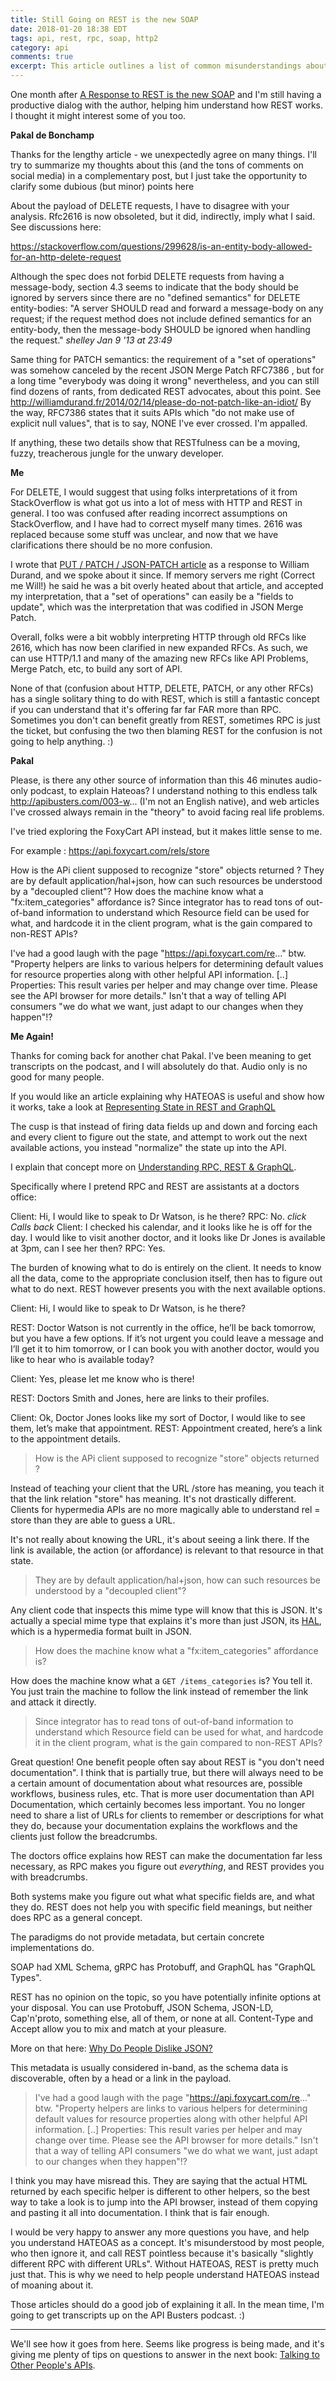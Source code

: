 ```yaml
---
title: Still Going on REST is the new SOAP
date: 2018-01-20 18:38 EDT
tags: api, rest, rpc, soap, http2
category: api
comments: true
excerpt: This article outlines a list of common misunderstandings about REST, so I thought it would be a nice opportunity to set the record straight on a bunch of them. The article is really just 100% misunderstandings, so lets learn some stuff!
---
```


One month after [A Response to REST is the new SOAP](https://philsturgeon.uk/api/2017/12/18/rest-confusion-explained/) and I'm still having a productive dialog with the author, helping him understand how REST works. I thought it might interest some of you too.

**Pakal de Bonchamp**

Thanks for the lengthy article - we unexpectedly agree on many things. I'll try to summarize my thoughts about this (and the tons of comments on social media) in a complementary post, but I just take the opportunity to clarify some dubious (but minor) points here

About the payload of DELETE requests, I have to disagree with your analysis. Rfc2616 is now obsoleted, but it did, indirectly, imply what I said. See discussions here:

<https://stackoverflow.com/questions/299628/is-an-entity-body-allowed-for-an-http-delete-request>

Although the spec does not forbid DELETE requests from having a message-body, section 4.3 seems to indicate that the body should be ignored by servers since there are no "defined semantics" for DELETE entity-bodies:
"A server SHOULD read and forward a message-body on any request; if the request method does not include defined semantics for an entity-body, then the message-body SHOULD be ignored when handling the request."
*shelley Jan 9 '13 at 23:49*

Same thing for PATCH semantics: the requirement of a "set of operations" was somehow canceled by the recent JSON Merge Patch RFC7386 , but for a long time "everybody was doing it wrong" nevertheless, and you can still find dozens of rants, from dedicated REST advocates, about this point. See <http://williamdurand.fr/2014/02/14/please-do-not-patch-like-an-idiot/>
By the way, RFC7386 states that it suits APIs which "do not make use of explicit null values", that is to say, NONE I've ever crossed. I'm appalled.

If anything, these two details show that RESTfulness can be a moving, fuzzy, treacherous jungle for the unwary developer.


**Me**

For DELETE, I would suggest that using folks interpretations of it from StackOverflow is what got us into a lot of mess with HTTP and REST in general. I too was confused after reading incorrect assumptions on StackOverflow, and I have had to correct myself many times. 2616 was replaced because some stuff was unclear, and now that we have clarifications there should be no more confusion.

I wrote that [PUT / PATCH / JSON-PATCH article](https://blog.apisyouwonthate.com/put-vs-patch-vs-json-patch-208b3bfda7ac) as a response to William Durand, and we spoke about it since. If memory servers me right (Correct me Will!) he said he was a bit overly heated about that article, and accepted my interpretation, that a "set of operations" can easily be a "fields to update", which was the interpretation that was codified in JSON Merge Patch.

Overall, folks were a bit wobbly interpreting HTTP through old RFCs like 2616, which has now been clarified in new expanded RFCs. As such, we can use HTTP/1.1 and many of the amazing new RFCs like API Problems, Merge Patch, etc, to build any sort of API.

None of that (confusion about HTTP, DELETE, PATCH, or any other RFCs) has a single solitary thing to do with REST, which is still a fantastic concept if you can understand that it's offering far far FAR more than RPC. Sometimes you don't can benefit greatly from REST, sometimes RPC is just the ticket, but confusing the two then blaming REST for the confusion is not going to help anything. :)

**Pakal**

Please, is there any other source of information than this 46 minutes audio-only podcast, to explain Hateoas? I understand nothing to this endless talk http://apibusters.com/003-w... (I'm not an English native), and web articles I've crossed always remain in the "theory" to avoid facing real life problems.

I've tried exploring the FoxyCart API instead, but it makes little sense to me.

For example : https://api.foxycart.com/rels/store

How is the APi client supposed to recognize "store" objects returned ? They are by default application/hal+json, how can such resources be understood by a "decoupled client"?
How does the machine know what a "fx:item_categories" affordance is?
Since integrator has to read tons of out-of-band information to understand which Resource field can be used for what, and hardcode it in the client program, what is the gain compared to non-REST APIs?

I've had a good laugh with the page "https://api.foxycart.com/re..." btw.
"Property helpers are links to various helpers for determining default values for resource properties along with other helpful API information. [..] Properties: This result varies per helper and may change over time. Please see the API browser for more details."
Isn't that a way of telling API consumers "we do what we want, just adapt to our changes when they happen"!?

**Me Again!**

Thanks for coming back for another chat Pakal. I've been meaning to get transcripts on the podcast, and I will absolutely do that. Audio only is no good for many people.

If you would like an article explaining why HATEOAS is useful and show how it works, take a look at [Representing State in REST and GraphQL](https://blog.apisyouwonthate.com/representing-state-in-rest-and-graphql-9194b291d127)

The cusp is that instead of firing data fields up and down and forcing each and every client to figure out the state, and attempt to work out the next available actions, you instead "normalize" the state up into the API.

I explain that concept more on [Understanding RPC, REST & GraphQL](https://blog.apisyouwonthate.com/understanding-rpc-rest-and-graphql-2f959aadebe7).

Specifically where I pretend RPC and REST are assistants at a doctors office:

Client: Hi, I would like to speak to Dr Watson, is he there?
RPC: No. *click*
*Calls back*
Client: I checked his calendar, and it looks like he is off for the day. I would like to visit another doctor, and it looks like Dr Jones is available at 3pm, can I see her then?
RPC: Yes.

The burden of knowing what to do is entirely on the client. It needs to know all the data, come to the appropriate conclusion itself, then has to figure out what to do next. REST however presents you with the next available options.

Client: Hi, I would like to speak to Dr Watson, is he there?

REST: Doctor Watson is not currently in the office, he’ll be back tomorrow, but you have a few options. If it’s not urgent you could leave a message and I’ll get it to him tomorrow, or I can book you with another doctor, would you like to hear who is available today?

Client: Yes, please let me know who is there!

REST: Doctors Smith and Jones, here are links to their profiles.

Client: Ok, Doctor Jones looks like my sort of Doctor, I would like to see them, let’s make that appointment.
REST: Appointment created, here’s a link to the appointment details.

> How is the APi client supposed to recognize "store" objects returned ?

Instead of teaching your client that the URL /store has meaning, you teach it that the link relation "store" has meaning. It's not drastically different. Clients for hypermedia APIs are no more magically able to understand rel = store than they are able to guess a URL.

It's not really about knowing the URL, it's about seeing a link there. If the link is available, the action (or affordance) is relevant to that resource in that state.

> They are by default application/hal+json, how can such resources be
understood by a "decoupled client"?

Any client code that inspects this mime type will know that this is JSON. It's actually a special mime type that explains it's more than just JSON, its [HAL](http://stateless.co/hal_specification.html), which is a hypermedia format built in JSON.

> How does the machine know what a "fx:item_categories" affordance is?

How does the machine know what a `GET /items_categories` is? You tell it. You just train the machine to follow the link instead of remember the link and attack it directly.

> Since integrator has to read tons of out-of-band information to understand
which Resource field can be used for what, and hardcode it in the client
program, what is the gain compared to non-REST APIs?

Great question! One benefit people often say about REST is "you don't need documentation". I think that is partially true, but there will always need to be a certain amount of documentation about what resources are, possible workflows, business rules, etc. That is more user documentation than API Documentation, which certainly becomes less important. You no longer need to share a list of URLs for clients to remember or descriptions for what they do, because your documentation explains the workflows and the clients just follow the breadcrumbs.

The doctors office explains how REST can make the documentation far less necessary, as RPC makes you figure out _everything_, and REST provides you with breadcrumbs.

Both systems make you figure out what what specific fields are, and what they do. REST does not help you with specific field meanings, but neither does RPC as a general concept.

The paradigms do not provide metadata, but certain concrete implementations do.

SOAP had XML Schema, gRPC has Protobuff, and GraphQL has "GraphQL Types".

REST has no opinion on the topic, so you have potentially infinite options at your disposal. You can use Protobuff, JSON Schema, JSON-LD, Cap'n'proto, something else, all of them, or none at all. Content-Type and Accept allow you to mix and match at your pleasure.

More on that here: [Why Do People Dislike JSON?](https://blog.apisyouwonthate.com/why-do-people-dislike-json-a7d67c8d38c1)

This metadata is usually considered in-band, as the schema data is discoverable, often by a head or a link in the payload.

> I've had a good laugh with the page "https://api.foxycart.com/re..." btw.
"Property
helpers are links to various helpers for determining default values for
resource properties along with other helpful API information. [..]
Properties: This result varies per helper and may change over time.
Please see the API browser for more details."
Isn't that a way of telling API consumers "we do what we want, just adapt to our changes when they happen"!?

I think you may have misread this. They are saying that the actual HTML returned by each specific helper is different to other helpers, so the best way to take a look is to jump into the API browser, instead of them copying and pasting it all into documentation. I think that is fair enough.

I would be very happy to answer any more questions you have, and help you understand HATEOAS as a concept. It's misunderstood by most people, who then ignore it, and call REST pointless because it's basically "slightly different RPC with different URLs". Without HATEOAS, REST is pretty much just that. This is why we need to help people understand HATEOAS instead of moaning about it.

Those articles should do a good job of explaining it all. In the mean time, I'm going to get transcripts up on the API Busters podcast. :)

<hr>

We'll see how it goes from here. Seems like progress is being made, and it's giving me plenty of tips on questions to answer in the next book: [Talking to Other People's APIs](https://leanpub.com/talking-to-other-peoples-web-apis/).

